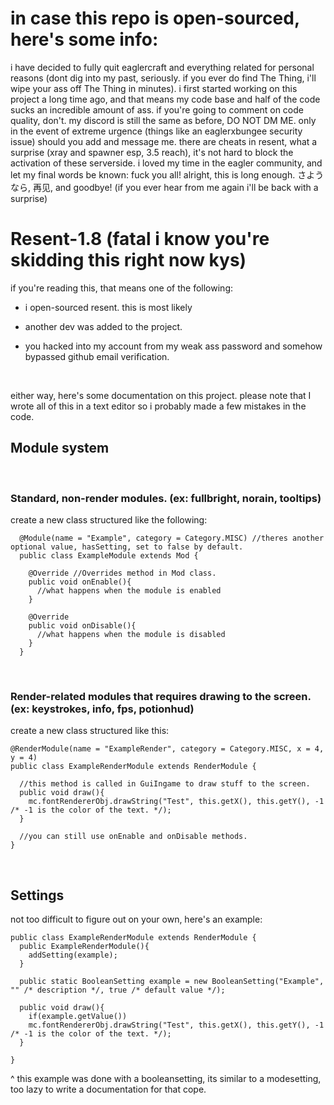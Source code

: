 # in case this repo is open-sourced, here's some info:

i have decided to fully quit eaglercraft and everything related for personal reasons (dont dig into my past, seriously. if you ever do find The Thing, i'll wipe your ass off The Thing in minutes). i first started working on this project a long time ago, and that means my code base and half of the code sucks an incredible amount of ass. if you're going to comment on code quality, don't. my discord is still the same as before, DO NOT DM ME. only in the event of extreme urgence (things like an eaglerxbungee security issue) should you add and message me. there are cheats in resent, what a surprise (xray and spawner esp, 3.5 reach), it's not hard to block the activation of these serverside. i loved my time in the eagler community, and let my final words be known: fuck you all! alright, this is long enough. さようなら, 再见, and goodbye! (if you ever hear from me again i'll be back with a surprise)

# Resent-1.8 (fatal i know you're skidding this right now kys)


if you're reading this, that means one of the following:


* i open-sourced resent. this is most likely

* another dev was added to the project.

* you hacked into my account from my weak ass password and somehow bypassed github email verification.

&nbsp;
&nbsp;
&nbsp;

either way, here's some documentation on this project.
please note that I wrote all of this in a text editor so i probably made a few mistakes in the code.



## Module system
&nbsp;
&nbsp;
### Standard, non-render modules. (ex: fullbright, norain, tooltips)

create a new class structured like the following:


```
  @Module(name = "Example", category = Category.MISC) //theres another optional value, hasSetting, set to false by default.
  public class ExampleModule extends Mod {
    
    @Override //Overrides method in Mod class.
    public void onEnable(){
      //what happens when the module is enabled
    }
    
    @Override
    public void onDisable(){
      //what happens when the module is disabled
    }
  }
```    
&nbsp;
&nbsp;

### Render-related modules that requires drawing to the screen. (ex: keystrokes, info, fps, potionhud)


create a new class structured like this:

```
@RenderModule(name = "ExampleRender", category = Category.MISC, x = 4, y = 4)
public class ExampleRenderModule extends RenderModule {
  
  //this method is called in GuiIngame to draw stuff to the screen.
  public void draw(){
    mc.fontRendererObj.drawString("Test", this.getX(), this.getY(), -1 /* -1 is the color of the text. */);
  }
  
  //you can still use onEnable and onDisable methods.
}
```

&nbsp;

## Settings

not too difficult to figure out on your own, here's an example:

```
public class ExampleRenderModule extends RenderModule {
  public ExampleRenderModule(){
    addSetting(example);
  }
  
  public static BooleanSetting example = new BooleanSetting("Example", "" /* description */, true /* default value */);
  
  public void draw(){
    if(example.getValue())
    mc.fontRendererObj.drawString("Test", this.getX(), this.getY(), -1 /* -1 is the color of the text. */);
  }
  
}
```

^ this example was done with a booleansetting, its similar to a modesetting, too lazy to write a documentation for that cope.


